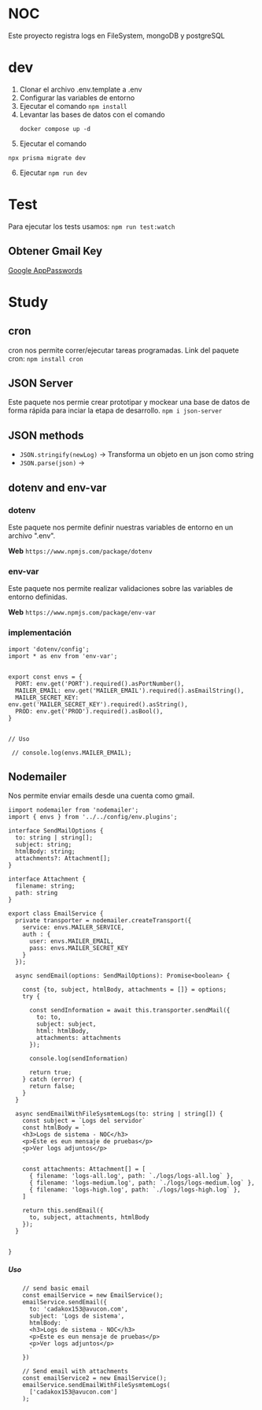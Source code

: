 # NOC

Este proyecto registra logs en FileSystem, mongoDB y postgreSQL

# dev
1. Clonar el archivo .env.template a .env
2. Configurar las variables de entorno
3. Ejecutar el comando ```npm install```
4. Levantar las bases de datos con el comando
   ```
   docker compose up -d
   ```
5. Ejecutar el comando
  ```
  npx prisma migrate dev
  ```
6. Ejecutar ```npm run dev```

# Test

Para ejecutar los tests usamos: ```npm run test:watch```


## Obtener Gmail Key
[Google AppPasswords](https://myaccount.google.com/u/0/apppasswords)

# Study
## cron

cron nos permite correr/ejecutar tareas programadas.
Link del  paquete cron: ```npm install cron```

## JSON Server
Este paquete nos permie crear prototipar y mockear una base de datos de forma rápida para inciar la etapa de desarrollo.
```npm i json-server```


## JSON methods


- ```JSON.stringify(newLog)``` -> Transforma un objeto en un json como string
-  ```JSON.parse(json)``` -> 


## dotenv and env-var

### dotenv
Este paquete nos permite definir nuestras variables de entorno en un archivo ".env".

<b>Web</b>
```https://www.npmjs.com/package/dotenv```

### env-var
Este paquete nos permite realizar validaciones sobre las variables de entorno definidas.

<b>Web</b>
```https://www.npmjs.com/package/env-var```


### implementación
```
import 'dotenv/config';
import * as env from 'env-var';


export const envs = {
  PORT: env.get('PORT').required().asPortNumber(),
  MAILER_EMAIL: env.get('MAILER_EMAIL').required().asEmailString(),
  MAILER_SECRET_KEY: env.get('MAILER_SECRET_KEY').required().asString(),
  PROD: env.get('PROD').required().asBool(),
}


// Uso

 // console.log(envs.MAILER_EMAIL);

```

## Nodemailer
Nos permite enviar emails desde una cuenta como gmail.

```
iimport nodemailer from 'nodemailer';
import { envs } from '../../config/env.plugins';

interface SendMailOptions {
  to: string | string[];
  subject: string;
  htmlBody: string;
  attachments?: Attachment[];
}

interface Attachment {
  filename: string;
  path: string
}

export class EmailService {
  private transporter = nodemailer.createTransport({
    service: envs.MAILER_SERVICE,
    auth : {
      user: envs.MAILER_EMAIL,
      pass: envs.MAILER_SECRET_KEY
    }
  });

  async sendEmail(options: SendMailOptions): Promise<boolean> {

    const {to, subject, htmlBody, attachments = []} = options;
    try {

      const sendInformation = await this.transporter.sendMail({
        to: to,
        subject: subject,
        html: htmlBody,
        attachments: attachments
      });

      console.log(sendInformation)

      return true;
    } catch (error) {
      return false;
    }
  }

  async sendEmailWithFileSysmtemLogs(to: string | string[]) {
    const subject = `Logs del servidor`
    const htmlBody = `
    <h3>Logs de sistema - NOC</h3>
    <p>Este es eun mensaje de pruebas</p>
    <p>Ver logs adjuntos</p>
    `

    const attachments: Attachment[] = [
      { filename: 'logs-all.log', path: `./logs/logs-all.log` }, 
      { filename: 'logs-medium.log', path: `./logs/logs-medium.log` }, 
      { filename: 'logs-high.log', path: `./logs/logs-high.log` }, 
    ]

    return this.sendEmail({
      to, subject, attachments, htmlBody
    });
  }


}
```

##### Uso

```
    // send basic email
    const emailService = new EmailService();
    emailService.sendEmail({
      to: 'cadakox153@avucon.com',
      subject: 'Logs de sistema',
      htmlBody: `
      <h3>Logs de sistema - NOC</h3>
      <p>Este es eun mensaje de pruebas</p>
      <p>Ver logs adjuntos</p>
      `
    })

    // Send email with attachments
    const emailService2 = new EmailService();
    emailService.sendEmailWithFileSysmtemLogs(
      ['cadakox153@avucon.com']
    );
```